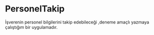 # PersonelTakip
İşverenin personel bilgilerini takip edebileceği ,deneme amaçlı yazmaya çalıştığım bir uygulamadır.
